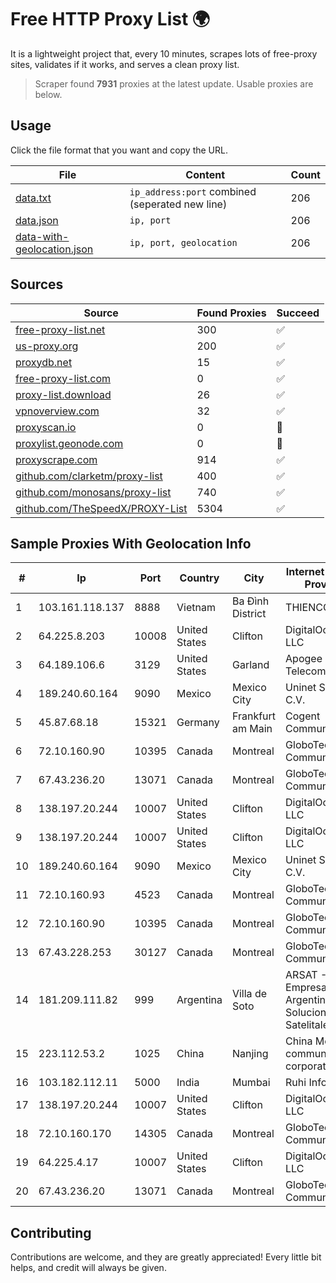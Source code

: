 
# Free HTTP Proxy List 🌍

It is a lightweight project that, every 10 minutes, scrapes lots of free-proxy sites, validates if it works, and serves a clean proxy list.


> Scraper found **7931** proxies at the latest update. Usable proxies are below.

## Usage

Click the file format that you want and copy the URL.


|File|Content|Count|
|----|-------|-----|
|[data.txt](https://raw.githubusercontent.com/themiralay/Proxy-List-World/master/data.txt)|`ip_address:port` combined (seperated new line)|206|
|[data.json](https://raw.githubusercontent.com/themiralay/Proxy-List-World/master/data.json)|`ip, port`|206|
|[data-with-geolocation.json](https://raw.githubusercontent.com/themiralay/Proxy-List-World/master/data-with-geolocation.json)|`ip, port, geolocation`|206|

## Sources

|Source|Found Proxies|Succeed|
|------|-------------|-------|
|[free-proxy-list.net](https://free-proxy-list.net)|300|✅|
|[us-proxy.org](https://www.us-proxy.org)|200|✅|
|[proxydb.net](http://proxydb.net)|15|✅|
|[free-proxy-list.com](https://free-proxy-list.com/?page=&port=&type%5B%5D=http&type%5B%5D=https&up_time=0&search=Search)|0|✅|
|[proxy-list.download](https://www.proxy-list.download/HTTP)|26|✅|
|[vpnoverview.com](https://vpnoverview.com/privacy/anonymous-browsing/free-proxy-servers)|32|✅|
|[proxyscan.io](https://www.proxyscan.io)|0|🚫|
|[proxylist.geonode.com](https://proxylist.geonode.com/api/proxy-list?limit=300&page=1&sort_by=lastChecked&sort_type=desc&protocols=http,https)|0|🚫|
|[proxyscrape.com](https://api.proxyscrape.com/v2/?request=displayproxies&protocol=http&timeout=10000&country=all&ssl=all&anonymity=all)|914|✅|
|[github.com/clarketm/proxy-list](https://raw.githubusercontent.com/clarketm/proxy-list/master/proxy-list-raw.txt)|400|✅|
|[github.com/monosans/proxy-list](https://raw.githubusercontent.com/monosans/proxy-list/main/proxies/http.txt)|740|✅|
|[github.com/TheSpeedX/PROXY-List](https://raw.githubusercontent.com/TheSpeedX/PROXY-List/master/http.txt)|5304|✅|


## Sample Proxies With Geolocation Info

|#|Ip|Port|Country|City|Internet Service Provider|
|-|--|----|-------|----|-------------------------|
|1|103.161.118.137|8888|Vietnam|Ba Đình District|THIENCO|
|2|64.225.8.203|10008|United States|Clifton|DigitalOcean, LLC|
|3|64.189.106.6|3129|United States|Garland|Apogee Telecom Inc.|
|4|189.240.60.164|9090|Mexico|Mexico City|Uninet S.A. de C.V.|
|5|45.87.68.18|15321|Germany|Frankfurt am Main|Cogent Communications|
|6|72.10.160.90|10395|Canada|Montreal|GloboTech Communications|
|7|67.43.236.20|13071|Canada|Montreal|GloboTech Communications|
|8|138.197.20.244|10007|United States|Clifton|DigitalOcean, LLC|
|9|138.197.20.244|10007|United States|Clifton|DigitalOcean, LLC|
|10|189.240.60.164|9090|Mexico|Mexico City|Uninet S.A. de C.V.|
|11|72.10.160.93|4523|Canada|Montreal|GloboTech Communications|
|12|72.10.160.90|10395|Canada|Montreal|GloboTech Communications|
|13|67.43.228.253|30127|Canada|Montreal|GloboTech Communications|
|14|181.209.111.82|999|Argentina|Villa de Soto|ARSAT - Empresa Argentina de Soluciones Satelitales S.A|
|15|223.112.53.2|1025|China|Nanjing|China Mobile communications corporation|
|16|103.182.112.11|5000|India|Mumbai|Ruhi Infotech|
|17|138.197.20.244|10007|United States|Clifton|DigitalOcean, LLC|
|18|72.10.160.170|14305|Canada|Montreal|GloboTech Communications|
|19|64.225.4.17|10007|United States|Clifton|DigitalOcean, LLC|
|20|67.43.236.20|13071|Canada|Montreal|GloboTech Communications|



## Contributing

Contributions are welcome, and they are greatly appreciated! Every
little bit helps, and credit will always be given.

